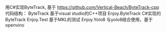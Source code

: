 用C#实现ByteTrack, 基于 https://github.com/Vertical-Beach/ByteTrack-cpp
代码结构：
ByteTrack 基于visual studio的C++项目
Enjoy.ByteTrack C#实现的ByteTrack
Enjoy.Test 基于MKL的测试
Enjoy.Yolo8 与yolo8结合使用，基于openvino

